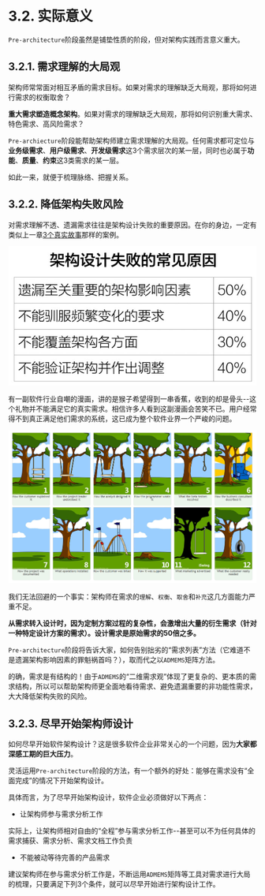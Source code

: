 # 3.2. 实际意义

`Pre-architecture`阶段虽然是铺垫性质的阶段，但对架构实践而言意义重大。

## 3.2.1. 需求理解的大局观

架构师常常面对相互矛盾的需求目标。如果对需求的理解缺乏大局观，那将如何进行需求的权衡取舍？

**重大需求塑造概念架构**。如果对需求的理解缺乏大局观，那将如何识别重大需求、特色需求、高风险需求？

`Pre-archiecture`阶段能帮助架构师建立需求理解的大局观。任何需求都可定位与**业务级需求**、**用户级需求**、**开发级需求**这3个需求层次的某一层，同时也必属于**功能**、**质量**、**约束**这3类需求的某一层。

如此一来，就便于梳理脉络、把握关系。

## 3.2.2. 降低架构失败风险

对需求理解不透、遗漏需求往往是架构设计失败的重要原因。在你的身边，一定有类似上一章[3个真实故事](/ch2/README.md)那样的案例。

![架构设计失败的常见原因](images/架构设计失败的常见原因.png)

有一副软件行业自嘲的漫画，讲的是猴子希望得到一串香蕉，收到的却是骨头--这个礼物并不能满足它的真实需求。相信许多人看到这副漫画会苦笑不已。用户经常得不到真正满足他们需求的系统，这已成为整个软件业界一个严峻的问题。

![用户得不到真正满足他们需求的系统](images/用户得不到真正满足他们需求的系统.jpg)

我们无法回避的一个事实：架构师在需求的`理解`、`权衡`、`取舍`和`补充`这几方面能力严重不足。

**从需求转入设计时，因为定制方案过程的复杂性，会激增出大量的衍生需求（针对一种特定设计方案的需求）。设计需求是原始需求的50倍之多。**

`Pre-architecture`阶段将告诉大家，如何告别拙劣的“需求列表”方法（它难道不是遗漏架构影响因素的罪魁祸首吗？），取而代之以`ADMEMS`矩阵方法。

的确，需求是有结构的！由于`ADMEMS`的“二维需求观”体现了更复杂的、更本质的需求结构，所以可以帮助架构师更全面地看待需求、避免遗漏重要的非功能性需求，大大降低架构失败的风险。

## 3.2.3. 尽早开始架构师设计

如何尽早开始软件架构设计？这是很多软件企业非常关心的一个问题，因为**大家都深感工期的巨大压力**。

灵活运用`Pre-architecture`阶段的方法，有一个额外的好处：能够在需求没有“全面完成”的情况下开始架构设计。

具体而言，为了尽早开始架构设计，软件企业必须做好以下两点：

- 让架构师参与需求分析工作

实际上，让架构师相对自由的“全程”参与需求分析工作--甚至可以不为任何具体的需求捕获、需求分析、需求文档工作负责

- 不能被动等待完善的产品需求

建议架构师在参与需求分析工作是，不断运用`ADMEMS`矩阵等工具对需求进行大局的梳理，只要满足下列3个条件，就可以尽早开始进行架构设计工作。

